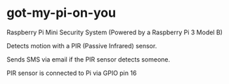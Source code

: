 # got-my-pi-on-you
Raspberry Pi Mini Security System (Powered by a Raspberry Pi 3 Model B)

Detects motion with a PIR (Passive Infrared) sensor.

Sends SMS via email if the PIR sensor detects someone.

PIR sensor is connected to Pi via GPIO pin 16

